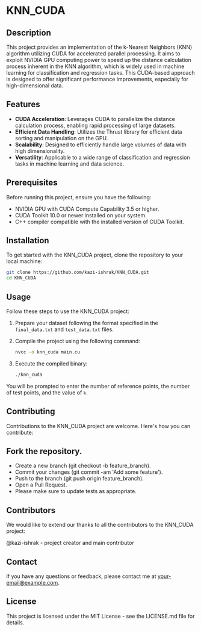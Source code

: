 # KNN_CUDA

## Description

This project provides an implementation of the k-Nearest Neighbors (KNN) algorithm utilizing CUDA for accelerated parallel processing. It aims to exploit NVIDIA GPU computing power to speed up the distance calculation process inherent in the KNN algorithm, which is widely used in machine learning for classification and regression tasks. This CUDA-based approach is designed to offer significant performance improvements, especially for high-dimensional data.

## Features

- **CUDA Acceleration**: Leverages CUDA to parallelize the distance calculation process, enabling rapid processing of large datasets.
- **Efficient Data Handling**: Utilizes the Thrust library for efficient data sorting and manipulation on the GPU.
- **Scalability**: Designed to efficiently handle large volumes of data with high dimensionality.
- **Versatility**: Applicable to a wide range of classification and regression tasks in machine learning and data science.

## Prerequisites

Before running this project, ensure you have the following:

- NVIDIA GPU with CUDA Compute Capability 3.5 or higher.
- CUDA Toolkit 10.0 or newer installed on your system.
- C++ compiler compatible with the installed version of CUDA Toolkit.

## Installation

To get started with the KNN_CUDA project, clone the repository to your local machine:

```bash
git clone https://github.com/kazi-ishrak/KNN_CUDA.git
cd KNN_CUDA
```

## Usage

Follow these steps to use the KNN_CUDA project:

1. Prepare your dataset following the format specified in the `final_data.txt` and `test_data.txt` files.
2. Compile the project using the following command:

    ```bash
    nvcc -o knn_cuda main.cu
    ```

3. Execute the compiled binary:

    ```bash
    ./knn_cuda
    ```

You will be prompted to enter the number of reference points, the number of test points, and the value of `k`.

## Contributing
Contributions to the KNN_CUDA project are welcome. Here's how you can contribute:

## Fork the repository.
- Create a new branch (git checkout -b feature_branch).
- Commit your changes (git commit -am 'Add some feature').
- Push to the branch (git push origin feature_branch).
- Open a Pull Request.
- Please make sure to update tests as appropriate.

## Contributors
We would like to extend our thanks to all the contributors to the KNN_CUDA project:

@kazi-ishrak - project creator and main contributor

## Contact
If you have any questions or feedback, please contact me at your-email@example.com.

## License
This project is licensed under the MIT License - see the LICENSE.md file for details.
